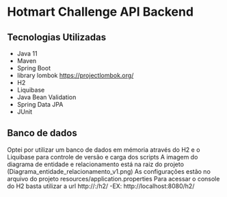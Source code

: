 # Hotmart Challenge API Backend

## Tecnologias Utilizadas
* Java 11
* Maven
* Spring Boot
* library lombok https://projectlombok.org/
* H2
* Liquibase
* Java Bean Validation
* Spring Data JPA
* JUnit

## Banco de dados
Optei por utilizar um banco de dados em mémoria através do H2 e o Liquibase para controle de versão e carga dos scripts
A imagem do diagrama de entidade e relacionamento está na raiz do projeto (Diagrama_entidade_relacionamento_v1.png)
As configurações estão no arquivo do projeto resources/application.properties
Para acessar o console do H2 basta utilizar a url  http://<host>:<porta>/h2/ -EX: http://localhost:8080/h2/ 